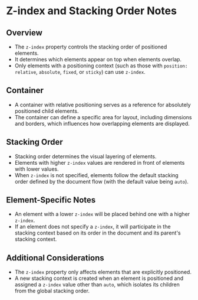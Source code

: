 # Z-index and Stacking Order Notes

## Overview
- The `z-index` property controls the stacking order of positioned elements.
- It determines which elements appear on top when elements overlap.
- Only elements with a positioning context (such as those with `position: relative`, `absolute`, `fixed`, or `sticky`) can use `z-index`.

## Container
- A container with relative positioning serves as a reference for absolutely positioned child elements.
- The container can define a specific area for layout, including dimensions and borders, which influences how overlapping elements are displayed.

## Stacking Order
- Stacking order determines the visual layering of elements.
- Elements with higher `z-index` values are rendered in front of elements with lower values.
- When `z-index` is not specified, elements follow the default stacking order defined by the document flow (with the default value being `auto`).

## Element-Specific Notes
- An element with a lower `z-index` will be placed behind one with a higher `z-index`.
- If an element does not specify a `z-index`, it will participate in the stacking context based on its order in the document and its parent's stacking context.

## Additional Considerations
- The `z-index` property only affects elements that are explicitly positioned.
- A new stacking context is created when an element is positioned and assigned a `z-index` value other than `auto`, which isolates its children from the global stacking order.
